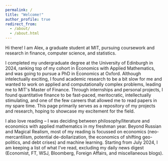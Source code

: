 ```yaml
---
permalink: /
title: "Welcome!"
author_profile: true
redirect_from: 
  - /about/
  - /about.html
---
```


Hi there! I am Alex, a graduate student at MIT, pursuing coursework and research in finance, computer science, and statistics. 

I completed my undergraduate degree at the University of Edinburgh in 2024, ranking top of my cohort in Economics with Applied Mathematics, and was going to pursue a PhD in Economics at Oxford. Although intelectually exciting, I found academic research to be a bit slow for me and wanted to work on applied and computationally complex problems, leading me to MIT's Master of Finance. Through internships and personal projects, I found quantitative finance to be fast-paced, meritocratic, intellectually stimulating, and one of the few careers that allowed me to read papers in my spare time. This page primarily serves as a repository of my projects and research, hoping to showcase my excitement for the field. 

I also love reading – I was deciding between philosophy/literature and economics with applied mathematics in my freshman year. Beyond Russian and Magical Realism, most of my reading is focussed on economics (neo-mercantilism, potential de-dollarization, the economics of shifting geo-politics, and debt crises) and machine learning. Starting from July 2024, I am keeping a list of what I've read, excluding my daily news digest (Economist, FT, WSJ, Bloomberg, Foreign Affairs, and miscellaneous blogs).
